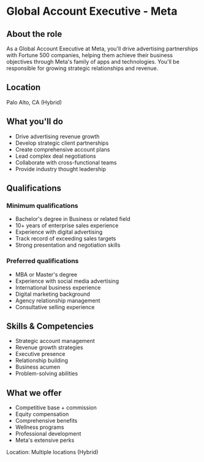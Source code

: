 # Global Account Executive - Meta

## About the role
As a Global Account Executive at Meta, you'll drive advertising partnerships with Fortune 500 companies, helping them achieve their business objectives through Meta's family of apps and technologies. You'll be responsible for growing strategic relationships and revenue.

## Location
Palo Alto, CA (Hybrid)

## What you'll do
- Drive advertising revenue growth
- Develop strategic client partnerships
- Create comprehensive account plans
- Lead complex deal negotiations
- Collaborate with cross-functional teams
- Provide industry thought leadership

## Qualifications
### Minimum qualifications
- Bachelor's degree in Business or related field
- 10+ years of enterprise sales experience
- Experience with digital advertising
- Track record of exceeding sales targets
- Strong presentation and negotiation skills

### Preferred qualifications
- MBA or Master's degree
- Experience with social media advertising
- International business experience
- Digital marketing background
- Agency relationship management
- Consultative selling experience

## Skills & Competencies
- Strategic account management
- Revenue growth strategies
- Executive presence
- Relationship building
- Business acumen
- Problem-solving abilities

## What we offer
- Competitive base + commission
- Equity compensation
- Comprehensive benefits
- Wellness programs
- Professional development
- Meta's extensive perks

Location: Multiple locations (Hybrid)
